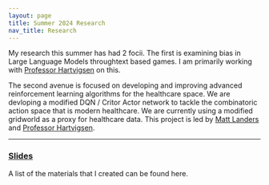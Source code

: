 ```yaml
---
layout: page
title: Summer 2024 Research
nav_title: Research
---
```


My research this summer has had 2 focii. The first is examining bias in Large Language Models throughtext based games. I am primarily working with [Professor Hartvigsen][th] on this. 

The second avenue is focused on developing and improving advanced reinforcement learning algorithms for the healthcare space. We are devloping a modified DQN / Critor Actor network to tackle the combinatoric action space that is modern healthcare. We are currently using a modified gridworld as a proxy for healthcare data. This project is led by [Matt Landers][ml] and [Professor Hartvigsen][th].

---

### [Slides](research/)

A list of the materials that I created can be found here.

[ml]: https://mattlanders.net/
[th]: https://www.tomhartvigsen.com/

